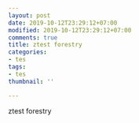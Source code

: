 ```yaml
---
layout: post
date: 2019-10-12T23:29:12+07:00
modified: 2019-10-12T23:29:12+07:00
comments: true
title: ztest forestry
categories:
- tes
tags:
- tes
thumbnail: ''

---
```

ztest forestry